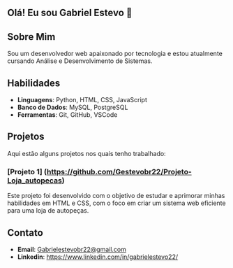  ## Olá! Eu sou Gabriel Estevo 👋

## Sobre Mim
Sou um desenvolvedor web apaixonado por tecnologia e estou atualmente cursando Análise e Desenvolvimento de Sistemas.

## Habilidades
- **Linguagens**: Python, HTML, CSS, JavaScript
- **Banco de Dados**: MySQL, PostgreSQL
- **Ferramentas**: Git, GitHub, VSCode

## Projetos
Aqui estão alguns projetos nos quais tenho trabalhado:

### [Projeto 1] (https://github.com/Gestevobr22/Projeto-Loja_autopecas)
Este projeto foi desenvolvido com o objetivo de estudar e aprimorar minhas habilidades em HTML e CSS, com o foco em criar um sistema web eficiente para uma loja de autopeças.

## Contato
- **Email**: [Gabrielestevobr22@gmail.com](mailto:gabrielestevobr22@gmail.com)
- **Linkedin**: https://www.linkedin.com/in/gabrielestevo22/
